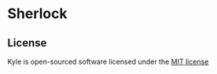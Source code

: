 # Sherlock


## License

Kyle is open-sourced software licensed under the [MIT license](https://opensource.org/licenses/MIT)